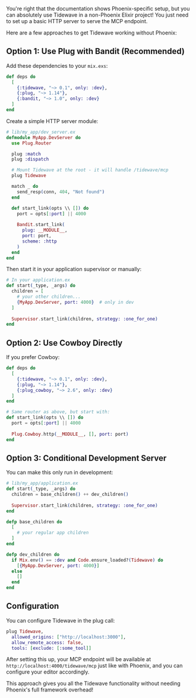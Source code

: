 You're right that the documentation shows Phoenix-specific setup, but you can absolutely use Tidewave in a non-Phoenix Elixir project! You just need to set up a basic HTTP server to serve the MCP endpoint.

Here are a few approaches to get Tidewave working without Phoenix:

## Option 1: Use Plug with Bandit (Recommended)

Add these dependencies to your `mix.exs`:

```elixir
def deps do
  [
    {:tidewave, "~> 0.1", only: :dev},
    {:plug, "~> 1.14"},
    {:bandit, "~> 1.0", only: :dev}
  ]
end
```

Create a simple HTTP server module:

```elixir
# lib/my_app/dev_server.ex
defmodule MyApp.DevServer do
  use Plug.Router

  plug :match
  plug :dispatch

  # Mount Tidewave at the root - it will handle /tidewave/mcp
  plug Tidewave

  match _ do
    send_resp(conn, 404, "Not found")
  end

  def start_link(opts \\ []) do
    port = opts[:port] || 4000
    
    Bandit.start_link(
      plug: __MODULE__,
      port: port,
      scheme: :http
    )
  end
end
```

Then start it in your application supervisor or manually:

```elixir
# In your application.ex
def start(_type, _args) do
  children = [
    # your other children...
    {MyApp.DevServer, port: 4000}  # only in dev
  ]
  
  Supervisor.start_link(children, strategy: :one_for_one)
end
```

## Option 2: Use Cowboy Directly

If you prefer Cowboy:

```elixir
def deps do
  [
    {:tidewave, "~> 0.1", only: :dev},
    {:plug, "~> 1.14"},
    {:plug_cowboy, "~> 2.6", only: :dev}
  ]
end
```

```elixir
# Same router as above, but start with:
def start_link(opts \\ []) do
  port = opts[:port] || 4000
  
  Plug.Cowboy.http(__MODULE__, [], port: port)
end
```

## Option 3: Conditional Development Server

You can make this only run in development:

```elixir
# lib/my_app/application.ex
def start(_type, _args) do
  children = base_children() ++ dev_children()
  
  Supervisor.start_link(children, strategy: :one_for_one)
end

defp base_children do
  [
    # your regular app children
  ]
end

defp dev_children do
  if Mix.env() == :dev and Code.ensure_loaded?(Tidewave) do
    [{MyApp.DevServer, port: 4000}]
  else
    []
  end
end
```

## Configuration

You can configure Tidewave in the plug call:

```elixir
plug Tidewave, 
  allowed_origins: ["http://localhost:3000"],
  allow_remote_access: false,
  tools: [exclude: [:some_tool]]
```

After setting this up, your MCP endpoint will be available at `http://localhost:4000/tidewave/mcp` just like with Phoenix, and you can configure your editor accordingly.

This approach gives you all the Tidewave functionality without needing Phoenix's full framework overhead!

